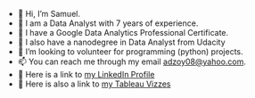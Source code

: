 - 👋 Hi, I’m Samuel.
- 👀 I am a Data Analyst with 7 years of experience.
- 🌱 I have a Google Data Analytics Professional Certificate. 
- 🌱 I also have a nanodegree in Data Analyst from Udacity
- 💞️ I’m looking to volunteer for programming (python) projects.
- 📫 You can reach me through my email adzoy08@yahoo.com.
- 🔗 Here is a link to [my LinkedIn Profile](https://www.linkedin.com/in/samuel-duah-boadi/)
-  🎥 Here is also a link to [my Tableau Vizzes](https://public.tableau.com/app/profile/samuel.boadi/vizzes)

<!---
Adzoy08/Adzoy08 is a ✨ special ✨ repository because its `README.md` (this file) appears on your GitHub profile.
You can click the Preview link to take a look at your changes.
--->
